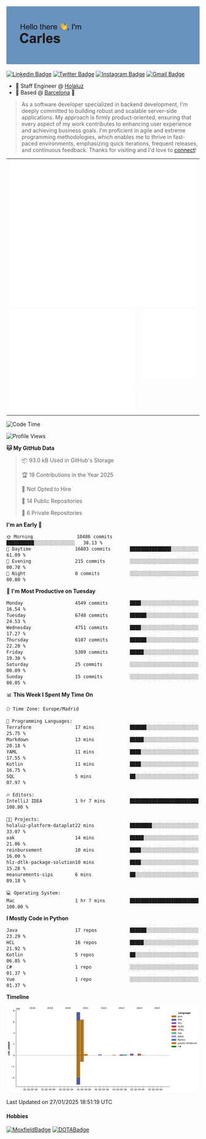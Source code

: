 <img src="header.png" alt="header">

[![Linkedin Badge](https://img.shields.io/badge/-cdespona-blue?style=flat&logo=Linkedin&logoColor=white&link=https://www.linkedin.com/in/carles-david-espona-casas-56219b11/)](https://www.linkedin.com/in/carles-david-espona-casas-56219b11/)
[![Twitter Badge](https://img.shields.io/badge/-@__cdespona-1ca0f1?style=flat&labelColor=1ca0f1&logo=twitter&logoColor=white&link=https://twitter.com/CDEspona)](https://twitter.com/CDEspona)
[![Instagram Badge](https://img.shields.io/badge/-@__cdespona-purple?style=flat&logo=instagram&logoColor=white&link=https://www.instagram.com/cdespona/)](https://www.instagram.com/cdespona/)
[![Gmail Badge](https://img.shields.io/badge/-cdespona-c14438?style=flat&logo=Gmail&logoColor=white&link=mailto:cdespona@gmail.com)](mailto:cdespona@gmail.com)

* 🔭 Staff Engineer @ [Holaluz](https://holaluz.com)
* 🏡 Based @ [Barcelona](https://www.google.es/maps/place/Barcelona) 💜

> As a software developer specialized in backend development, I'm deeply committed to building robust and scalable server-side applications. My approach is firmly product-oriented, ensuring that every aspect of my work contributes to enhancing user experience and achieving business goals. I'm proficient in agile and extreme programming methodologies, which enables me to thrive in fast-paced environments, emphasizing quick iterations, frequent releases, and continuous feedback. Thanks for visiting and I'd love to [connect](https://www.linkedin.com/in/carles-david-espona-casas-56219b11/)!

<table style="border-collapse: collapse; border: none;"> 
  <tbody>
  <tr style="border: none;">
    <td colspan="2" style="border: none; vertical-align: top;">
      <img src="summary.svg" alt="summary">
      <img src="activity-community.svg" alt="act-comm">
      <img src="repositories.svg" alt="repo">
    </td>
  </tr>
  <tr>
    <td style="border: none; vertical-align: top;">
      <img src="metrics.plugin.isocalendar.fullyear.svg" alt="calendar">
      <img src="topics.svg" alt="topics">
    </td>
    <td style="border: none; vertical-align: top;">
      <img src="achievements.svg" alt="achievements">
    </td>
  </tr>
  </tbody>
</table>

<!--START_SECTION:waka-->
![Code Time](http://img.shields.io/badge/Code%20Time-291%20hrs%2040%20mins-blue)

![Profile Views](http://img.shields.io/badge/Profile%20Views-0-blue)

**🐱 My GitHub Data** 

> 📦 93.0 kB Used in GitHub's Storage 
 > 
> 🏆 19 Contributions in the Year 2025
 > 
> 🚫 Not Opted to Hire
 > 
> 📜 14 Public Repositories 
 > 
> 🔑 6 Private Repositories 
 > 
**I'm an Early 🐤** 

```text
🌞 Morning                10486 commits       ██████████░░░░░░░░░░░░░░░   38.13 % 
🌆 Daytime                16803 commits       ███████████████░░░░░░░░░░   61.09 % 
🌃 Evening                215 commits         ░░░░░░░░░░░░░░░░░░░░░░░░░   00.78 % 
🌙 Night                  0 commits           ░░░░░░░░░░░░░░░░░░░░░░░░░   00.00 % 
```
📅 **I'm Most Productive on Tuesday** 

```text
Monday                   4549 commits        ████░░░░░░░░░░░░░░░░░░░░░   16.54 % 
Tuesday                  6748 commits        ██████░░░░░░░░░░░░░░░░░░░   24.53 % 
Wednesday                4751 commits        ████░░░░░░░░░░░░░░░░░░░░░   17.27 % 
Thursday                 6107 commits        ██████░░░░░░░░░░░░░░░░░░░   22.20 % 
Friday                   5309 commits        █████░░░░░░░░░░░░░░░░░░░░   19.30 % 
Saturday                 25 commits          ░░░░░░░░░░░░░░░░░░░░░░░░░   00.09 % 
Sunday                   15 commits          ░░░░░░░░░░░░░░░░░░░░░░░░░   00.05 % 
```


📊 **This Week I Spent My Time On** 

```text
🕑︎ Time Zone: Europe/Madrid

💬 Programming Languages: 
Terraform                17 mins             ██████░░░░░░░░░░░░░░░░░░░   25.75 % 
Markdown                 13 mins             █████░░░░░░░░░░░░░░░░░░░░   20.18 % 
YAML                     11 mins             ████░░░░░░░░░░░░░░░░░░░░░   17.55 % 
Kotlin                   11 mins             ████░░░░░░░░░░░░░░░░░░░░░   16.75 % 
SQL                      5 mins              ██░░░░░░░░░░░░░░░░░░░░░░░   07.97 % 

🔥 Editors: 
IntelliJ IDEA            1 hr 7 mins         █████████████████████████   100.00 % 

🐱‍💻 Projects: 
holaluz-platform-dataplat22 mins             ████████░░░░░░░░░░░░░░░░░   33.07 % 
oak                      14 mins             █████░░░░░░░░░░░░░░░░░░░░   21.06 % 
reinbursement            10 mins             ████░░░░░░░░░░░░░░░░░░░░░   16.00 % 
hlz-dtlk-package-solution10 mins             ████░░░░░░░░░░░░░░░░░░░░░   15.28 % 
measurements-sips        6 mins              ██░░░░░░░░░░░░░░░░░░░░░░░   09.18 % 

💻 Operating System: 
Mac                      1 hr 7 mins         █████████████████████████   100.00 % 
```

**I Mostly Code in Python** 

```text
Java                     17 repos            ██████░░░░░░░░░░░░░░░░░░░   23.29 % 
HCL                      16 repos            █████░░░░░░░░░░░░░░░░░░░░   21.92 % 
Kotlin                   5 repos             ██░░░░░░░░░░░░░░░░░░░░░░░   06.85 % 
C#                       1 repo              ░░░░░░░░░░░░░░░░░░░░░░░░░   01.37 % 
Vue                      1 repo              ░░░░░░░░░░░░░░░░░░░░░░░░░   01.37 % 
```



**Timeline**

![Lines of Code chart](https://raw.githubusercontent.com/cdespona/cdespona/main/assets/bar_graph.png)


 Last Updated on 27/01/2025 18:51:19 UTC
<!--END_SECTION:waka-->

#### Hobbies
[![MoxfieldBadge](https://img.shields.io/badge/MTG%20Commander-Cdespona-8A2BE2)](https://www.moxfield.com/users/Cdespona)
[![DOTABadge](https://img.shields.io/badge/DOTA2-GRV-red)](https://es.dotabuff.com/players/63807915)
